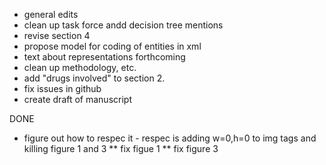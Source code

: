 * general edits
*  clean up task force andd decision tree mentions
*  revise section 4
*  propose model for coding of entities in xml
*  text about representations forthcoming
*  clean up methodology, etc.
*  add "drugs involved" to section 2.
* fix issues in github
*  create draft of manuscript

DONE
* figure out how to respec it - respec is adding w=0,h=0 to img tags
 and killing figure 1 and 3
** fix figue 1
**  fix figure 3
